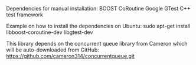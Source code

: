 Dependencies for manual installation:
BOOST CoRoutine
Google GTest C++ test framework

Example on how to install the dependencies on Ubuntu:
sudo apt-get install libboost-coroutine-dev libgtest-dev

This library depends on the concurrent queue library from Cameron which will be auto-downloaded from GitHub:
https://github.com/cameron314/concurrentqueue.git

